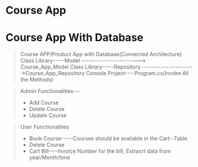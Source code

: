 # Course App
# Course App With Database

> Course APP/Product App with Database(Connected Architecture)
> Class Library-----Model ------------------------> Course_App_Model
> Class Library-----Repository ---------------------->Course_App_Repository
> Console Project----Program.cs(Invoke All the Methods)

> Admin Functionalities---
>* Add Course
>* Delete Course
>* Update Course

 

>User Functionalities
>* Book Course-----Courses should be avaliable in the Cart--Table
>* Delete Course
>* Cart Bill----Invoice Number for the bill, Extracrt data from year/Month/time
